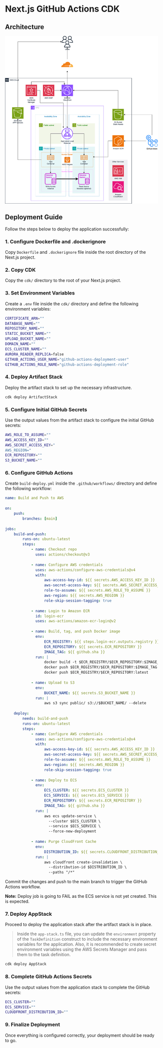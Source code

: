 # Next.js GitHub Actions CDK

## Architecture

![Cloud Architecture](architecture.drawio.png)

## Deployment Guide

Follow the steps below to deploy the application successfully:

### 1. Configure Dockerfile and .dockerignore

Copy `Dockerfile` and `.dockerignore` file inside the root directory of the Next.js project.

### 2. Copy CDK

Copy the `cdk/` directory to the root of your Next.js project.

### 3. Set Environment Variables

Create a `.env` file inside the `cdk/` directory and define the following environment variables:

```bash
CERTIFICATE_ARN=""
DATABASE_NAME=""
REPOSITORY_NAME=""
STATIC_BUCKET_NAME=""
UPLOAD_BUCKET_NAME=""
DOMAIN_NAME=""
ECS_CLUSTER_NAME=""
AURORA_READER_REPLICA=false
GITHUB_ACTIONS_USER_NAME="github-actions-deployment-user"
GITHUB_ACTIONS_ROLE_NAME="github-actions-deployment-role"
```

### 4. Deploy Artifact Stack

Deploy the artifact stack to set up the necessary infrastructure.

```bash
cdk deploy ArtifactStack
```

### 5. Configure Initial GitHub Secrets

Use the output values from the artifact stack to configure the initial GitHub secrets:

```bash
AWS_ROLE_TO_ASSUME=""
AWS_ACCESS_KEY_ID=""
AWS_SECRET_ACCESS_KEY="
AWS_REGION="
ECR_REPOSITORY=""
S3_BUCKET_NAME=""
```

### 6. Configure GitHub Actions

Create `build-deploy.yml` inside the `.github/workflows/` directory and define the following workflow:

```yml
name: Build and Push to AWS

on:
    push:
        branches: [main]

jobs:
    build-and-push:
        runs-on: ubuntu-latest
        steps:
            - name: Checkout repo
              uses: actions/checkout@v3

            - name: Configure AWS credentials
              uses: aws-actions/configure-aws-credentials@v4
              with:
                  aws-access-key-id: ${{ secrets.AWS_ACCESS_KEY_ID }}
                  aws-secret-access-key: ${{ secrets.AWS_SECRET_ACCESS_KEY }}
                  role-to-assume: ${{ secrets.AWS_ROLE_TO_ASSUME }}
                  aws-region: ${{ secrets.AWS_REGION }}
                  role-skip-session-tagging: true

            - name: Login to Amazon ECR
              id: login-ecr
              uses: aws-actions/amazon-ecr-login@v2

            - name: Build, tag, and push Docker image
              env:
                  ECR_REGISTRY: ${{ steps.login-ecr.outputs.registry }}
                  ECR_REPOSITORY: ${{ secrets.ECR_REPOSITORY }}
                  IMAGE_TAG: ${{ github.sha }}
              run: |
                  docker build -t $ECR_REGISTRY/$ECR_REPOSITORY:$IMAGE_TAG -t $ECR_REGISTRY/$ECR_REPOSITORY:latest .
                  docker push $ECR_REGISTRY/$ECR_REPOSITORY:$IMAGE_TAG
                  docker push $ECR_REGISTRY/$ECR_REPOSITORY:latest

            - name: Upload to S3
              env:
                  BUCKET_NAME: ${{ secrets.S3_BUCKET_NAME }}
              run: |
                  aws s3 sync public/ s3://$BUCKET_NAME/ --delete

    deploy:
        needs: build-and-push
        runs-on: ubuntu-latest
        steps:
            - name: Configure AWS credentials
              uses: aws-actions/configure-aws-credentials@v4
              with:
                  aws-access-key-id: ${{ secrets.AWS_ACCESS_KEY_ID }}
                  aws-secret-access-key: ${{ secrets.AWS_SECRET_ACCESS_KEY }}
                  role-to-assume: ${{ secrets.AWS_ROLE_TO_ASSUME }}
                  aws-region: ${{ secrets.AWS_REGION }}
                  role-skip-session-tagging: true

            - name: Deploy to ECS
              env:
                  ECS_CLUSTER: ${{ secrets.ECS_CLUSTER }}
                  ECS_SERVICE: ${{ secrets.ECS_SERVICE }}
                  ECR_REPOSITORY: ${{ secrets.ECR_REPOSITORY }}
                  IMAGE_TAG: ${{ github.sha }}
              run: |
                  aws ecs update-service \
                    --cluster $ECS_CLUSTER \
                    --service $ECS_SERVICE \
                    --force-new-deployment

            - name: Purge CloudFront Cache
              env:
                  DISTRIBUTION_ID: ${{ secrets.CLOUDFRONT_DISTRIBUTION_ID }}
              run: |
                  aws cloudfront create-invalidation \
                    --distribution-id $DISTRIBUTION_ID \
                    --paths "/*"
```

Commit the changes and push to the main branch to trigger the GitHub Actions workflow.

**Note:** Deploy job is going to FAIL as the ECS service is not yet created. This is expected.

### 7. Deploy AppStack

Proceed to deploy the application stack after the artifact stack is in place.

> Inside the `app-stack.ts` file, you can update the `environment` property of the `TaskDefinition` construct to include the necessary environment variables for the application. Also, it is recommended to create secret environment variables using the AWS Secrets Manager and pass them to the task definition.

```bash
cdk deploy AppStack
```

### 8. Complete GitHub Actions Secrets

Use the output values from the application stack to complete the GitHub secrets:

```bash
ECS_CLUSTER=""
ECS_SERVICE=""
CLOUDFRONT_DISTRIBUTION_ID=""
```

### 9. Finalize Deployment

Once everything is configured correctly, your deployment should be ready to go.
